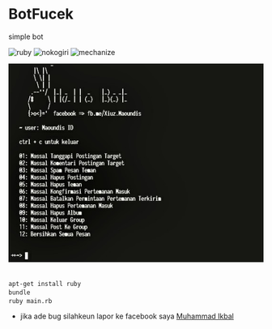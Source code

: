 # BotFucek
simple bot

![ruby](https://img.shields.io/badge/ruby-dev-purple "ruby")
![nokogiri](https://img.shields.io/badge/nokogiri-1.8.1-green "nokogiri -v 1.8.1")
![mechanize](https://img.shields.io/badge/mechanize-2.7.6-green "mechanize -v 2.7.6")

![menu](Screenshot-bot.jpg "menu")
```bash

apt-get install ruby
bundle
ruby main.rb

```

+ jika ade bug silahkeun lapor ke facebook saya <a href="https://fb.me/Xiuz.Maoundis">Muhammad Ikbal</a>
